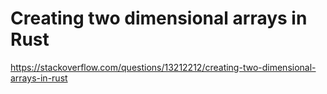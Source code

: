 # Creating two dimensional arrays in Rust

https://stackoverflow.com/questions/13212212/creating-two-dimensional-arrays-in-rust
